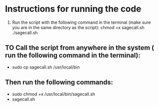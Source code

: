 Instructions for running the code
=================================

1. Run the script with the following command in the terminal (make sure you are in the same directory as the script):
chmod +x sagecall.sh
./sagecall.sh


## TO Call the script from anywhere in the system ( run the following command in the terminal):
- sudo cp sagecall.sh /usr/local/bin
## Then run the following commands:
- sudo chmod +x /usr/local/bin/sagecall.sh
- sagecall.sh
